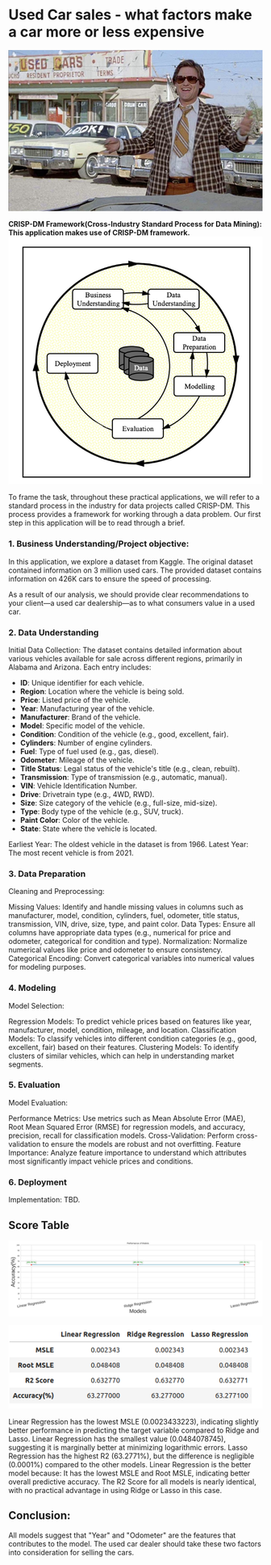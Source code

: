 # **Used Car sales - what factors make a car more or less expensive**
![Used Car sales](https://github.com/m-p-s/Professional_Certificate_in_Machine_Learning_Artificial_Intelligence/blob/main/assignment_11/images/kurt.jpeg)






**CRISP-DM Framework(Cross-Industry Standard Process for Data Mining): This application makes use of CRISP-DM framework.**
![Alt CRISP-DM](https://github.com/m-p-s/Professional_Certificate_in_Machine_Learning_Artificial_Intelligence/blob/main/assignment_11/images/crisp.png)


To frame the task, throughout these practical applications, we will refer to a standard process in the industry for data projects called CRISP-DM.
This process provides a framework for working through a data problem.
Our first step in this application will be to read through a brief.



### 1. Business Understanding/Project objective:
In this application, we explore a dataset from Kaggle. The original dataset contained information on 3 million used cars.
The provided dataset contains information on 426K cars to ensure the speed of processing.

As a result of our analysis, we should provide clear recommendations to your client—a used car dealership—as to what consumers value in a used car.

### 2. Data Understanding
Initial Data Collection: The dataset contains detailed information about various vehicles available for sale across different regions, primarily in Alabama and Arizona. Each entry includes:
- **ID**: Unique identifier for each vehicle.
- **Region**: Location where the vehicle is being sold.
- **Price**: Listed price of the vehicle.
- **Year**: Manufacturing year of the vehicle.
- **Manufacturer**: Brand of the vehicle.
- **Model**: Specific model of the vehicle.
- **Condition**: Condition of the vehicle (e.g., good, excellent, fair).
- **Cylinders**: Number of engine cylinders.
- **Fuel**: Type of fuel used (e.g., gas, diesel).
- **Odometer**: Mileage of the vehicle.
- **Title Status**: Legal status of the vehicle's title (e.g., clean, rebuilt).
- **Transmission**: Type of transmission (e.g., automatic, manual).
- **VIN**: Vehicle Identification Number.
- **Drive**: Drivetrain type (e.g., 4WD, RWD).
- **Size**: Size category of the vehicle (e.g., full-size, mid-size).
- **Type**: Body type of the vehicle (e.g., SUV, truck).
- **Paint Color**: Color of the vehicle.
- **State**: State where the vehicle is located.

Earliest Year: The oldest vehicle in the dataset is from 1966.
Latest Year: The most recent vehicle is from 2021.

### 3. Data Preparation
Cleaning and Preprocessing:

Missing Values: Identify and handle missing values in columns such as manufacturer, model, condition, cylinders, fuel, odometer, title status, transmission, VIN, drive, size, type, and paint color.
Data Types: Ensure all columns have appropriate data types (e.g., numerical for price and odometer, categorical for condition and type).
Normalization: Normalize numerical values like price and odometer to ensure consistency.
Categorical Encoding: Convert categorical variables into numerical values for modeling purposes.


### 4. Modeling
Model Selection:

Regression Models: To predict vehicle prices based on features like year, manufacturer, model, condition, mileage, and location.
Classification Models: To classify vehicles into different condition categories (e.g., good, excellent, fair) based on their features.
Clustering Models: To identify clusters of similar vehicles, which can help in understanding market segments.


### 5. Evaluation
Model Evaluation:

Performance Metrics: Use metrics such as Mean Absolute Error (MAE), Root Mean Squared Error (RMSE) for regression models, and accuracy, precision, recall for classification models.
Cross-Validation: Perform cross-validation to ensure the models are robust and not overfitting.
Feature Importance: Analyze feature importance to understand which attributes most significantly impact vehicle prices and conditions.


### 6. Deployment
Implementation:
TBD.

## Score Table
![Model results](https://github.com/m-p-s/Professional_Certificate_in_Machine_Learning_Artificial_Intelligence/blob/main/assignment_11/images/Overall-Performance.jpg)

![Alt Errors](https://github.com/m-p-s/Professional_Certificate_in_Machine_Learning_Artificial_Intelligence/blob/main/assignment_11/images/errors.png)


Linear Regression has the lowest MSLE (0.0023433223), indicating slightly better performance in predicting the target variable compared to Ridge and Lasso. Linear Regression has the smallest value (0.0484078745), suggesting it is marginally better at minimizing logarithmic errors.
Lasso Regression has the highest R2 (63.2771%), but the difference is negligible (0.0001%) compared to the other models.
Linear Regression is the better model because: It has the lowest MSLE and Root MSLE, indicating better overall predictive accuracy.
The R2 Score for all models is nearly identical, with no practical advantage in using Ridge or Lasso in this case.

## Conclusion:
All models suggest that "Year" and "Odometer" are the features that contributes to the model. The used car dealer should take these two factors into consideration for selling the cars.
